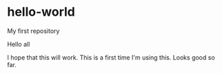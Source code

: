 # hello-world
My first repository

Hello all

I hope that this will work. This is a first time I'm using this.
Looks good so far.

